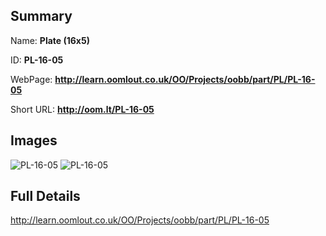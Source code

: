 

## Summary
 
Name: __Plate (16x5)__

ID: __PL-16-05__

WebPage: __http://learn.oomlout.co.uk/OO/Projects/oobb/part/PL/PL-16-05__

Short URL: __http://oom.lt/PL-16-05__


## Images
![PL-16-05](http://oomlout.com/oobb-gen/parts/PL/PL-16-05/PL-16-05_01_420.jpg)
![PL-16-05](http://oomlout.com/oobb-gen/parts/PL/PL-16-05/PL-16-05_420.png)




## Full Details

 http://learn.oomlout.co.uk/OO/Projects/oobb/part/PL/PL-16-05

